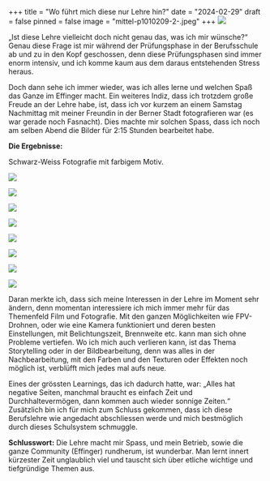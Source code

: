 +++
title = "Wo führt mich diese nur Lehre hin?"
date = "2024-02-29"
draft = false
pinned = false
image = "mittel-p1010209-2-.jpeg"
+++
![](mittel-p1010209-2-.jpeg)

„Ist diese Lehre vielleicht doch nicht genau das, was ich mir wünsche?“ Genau diese Frage ist mir während der Prüfungsphase in der Berufsschule ab und zu in den Kopf geschossen, denn diese Prüfungsphasen sind immer enorm intensiv, und ich komme kaum aus dem daraus entstehenden Stress heraus.



Doch dann sehe ich immer wieder, was ich alles lerne und welchen Spaß das Ganze im Effinger macht. Ein weiteres Indiz, dass ich trotzdem große Freude an der Lehre habe, ist, dass ich vor kurzem an einem Samstag Nachmittag mit meiner Freundin in der Berner Stadt fotografieren war (es war gerade noch Fasnacht). Dies machte mir solchen Spass, dass ich noch am selben Abend die Bilder für 2:15 Stunden bearbeitet habe.

**Die Ergebnisse:**

Schwarz-Weiss Fotografie mit farbigem Motiv.

![](mittel-p1010185-2-.jpeg)

![](gross-p1010143-2-.jpeg)

![](gross-p1010135-2-.jpeg)

![](mittel-p1010136-2-.jpeg)

![](mittel-p1010151-2-.jpeg)

![](mittel-p1010207-2-.jpeg)

![](gross-p1010146-2-.jpeg)

![](mittel-p1010193-2-.jpeg)

Daran merkte ich, dass sich meine Interessen in der Lehre im Moment sehr ändern, denn momentan interessiere ich mich immer mehr für das Themenfeld Film und Fotografie. Mit den ganzen Möglichkeiten wie FPV-Drohnen, oder wie eine Kamera funktioniert und deren besten Einstellungen, mit Belichtungszeit, Brennweite etc. kann man sich ohne Probleme vertiefen. Wo ich mich auch verlieren kann, ist das Thema Storytelling oder in der Bildbearbeitung, denn was alles in der Nachbearbeitung, mit den Farben und den Texturen oder Effekten noch möglich ist, verblüfft mich jedes mal aufs neue.

Eines der grössten Learnings, das ich dadurch hatte, war: „Alles hat negative Seiten, manchmal braucht es einfach Zeit und Durchhaltevermögen, dann kommen auch wieder sonnige Zeiten.“ Zusätzlich bin ich für mich zum Schluss gekommen, dass ich diese Berufslehre wie angedacht abschliessen werde und mich bestmöglich durch dieses Schulsystem schmuggle.



**Schlusswort:** Die Lehre macht mir Spass, und mein Betrieb, sowie die ganze Community (Effinger) rundherum, ist wunderbar. Man lernt innert kürzester Zeit unglaublich viel und tauscht sich über etliche wichtige und tiefgründige Themen aus.